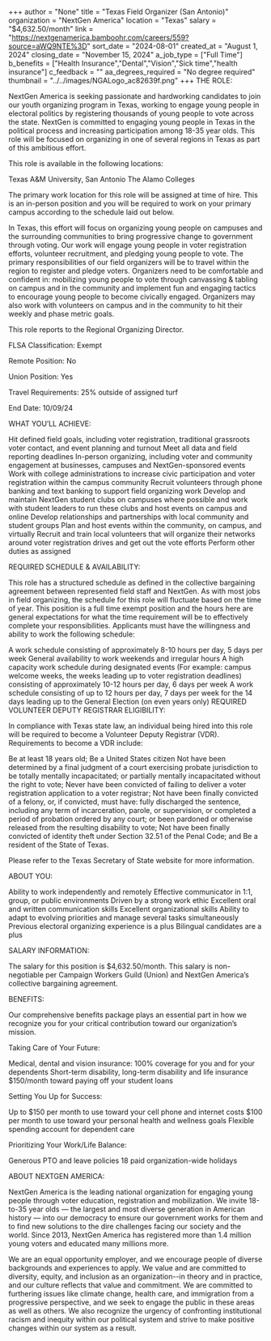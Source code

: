 +++
author = "None"
title = "Texas Field Organizer (San Antonio)"
organization = "NextGen America"
location = "Texas"
salary = "$4,632.50/month"
link = "https://nextgenamerica.bamboohr.com/careers/559?source=aWQ9NTE%3D"
sort_date = "2024-08-01"
created_at = "August 1, 2024"
closing_date = "November 15, 2024"
a_job_type = ["Full Time"]
b_benefits = ["Health Insurance","Dental","Vision","Sick time","health insurance"]
c_feedback = ""
aa_degrees_required = "No degree required"
thumbnail = "../../images/NGALogo_ac82639f.png"
+++
THE ROLE: 

NextGen America is seeking passionate and hardworking candidates to join our youth organizing program in Texas, working to engage young people in electoral politics by registering thousands of young people to vote across the state. NextGen is committed to engaging young people in Texas in the political process and increasing participation among 18-35 year olds. This role will be focused on organizing in one of several regions in Texas as part of this ambitious effort. 



This role is available in the following locations:

Texas A&M University, San Antonio
The Alamo Colleges


The primary work location for this role will be assigned at time of hire. This is an in-person position and you will be required to work on your primary campus according to the schedule laid out below. 



In Texas, this effort will focus on organizing young people on campuses and the surrounding communities to bring progressive change to government through voting. Our work will engage young people in voter registration efforts, volunteer recruitment, and pledging young people to vote. The primary responsibilities of our field organizers will be to travel within the region to register and pledge voters. Organizers need to be comfortable and confident in: mobilizing young people to vote through canvassing & tabling on campus and in the community and implement fun and engaging tactics to encourage young people to become civically engaged. Organizers may also work with volunteers on campus and in the community to hit their weekly and phase metric goals.

This role reports to the Regional Organizing Director. 


FLSA Classification: Exempt

Remote Position: No

Union Position: Yes

Travel Requirements: 25% outside of assigned turf

End Date: 10/09/24



WHAT YOU’LL ACHIEVE:

Hit defined field goals, including voter registration, traditional grassroots voter contact, and event planning and turnout
Meet all data and field reporting deadlines
In-person organizing, including voter and community engagement at businesses, campuses and NextGen-sponsored events
Work with college administrations to increase civic participation and voter registration within the campus community
Recruit volunteers through phone banking and text banking to support field organizing work
Develop and maintain NextGen student clubs on campuses where possible and work with student leaders to run these clubs and host events on campus and online
Develop relationships and partnerships with local community and student groups
Plan and host events within the community, on campus, and virtually
Recruit and train local volunteers that will organize their networks around voter registration drives and get out the vote efforts
Perform other duties as assigned


REQUIRED SCHEDULE & AVAILABILITY:

This role has a structured schedule as defined in the collective bargaining agreement between represented field staff and NextGen. As with most jobs in field organizing, the schedule for this role will fluctuate based on the time of year. This position is a full time exempt position and the hours here are general expectations for what the time requirement will be to effectively complete your responsibilities. Applicants must have the willingness and ability to work the following schedule:

A work schedule consisting of approximately 8-10 hours per day, 5 days per week
General availability to work weekends and irregular hours
A high capacity work schedule during designated events (For example: campus welcome weeks, the weeks leading up to voter registration deadlines) consisting of approximately 10-12 hours per day, 6 days per week
A work schedule consisting of up to 12 hours per day, 7 days per week for the 14 days leading up to the General Election (on even years only)
REQUIRED VOLUNTEER DEPUTY REGISTRAR ELIGIBILITY: 



In compliance with Texas state law, an individual being hired into this role will be required to become a Volunteer Deputy Registrar (VDR). Requirements to become a VDR include:

Be at least 18 years old;
Be a United States citizen
Not have been determined by a final judgment of a court exercising probate jurisdiction to be
totally mentally incapacitated; or
partially mentally incapacitated without the right to vote;
Never have been convicted of failing to deliver a voter registration application to a voter registrar;
Not have been finally convicted of a felony, or, if convicted, must have:
fully discharged the sentence, including any term of incarceration, parole, or supervision, or completed a period of probation ordered by any court; or
been pardoned or otherwise released from the resulting disability to vote;
Not have been finally convicted of identity theft under Section 32.51 of the Penal Code; and
Be a resident of the State of Texas.
 

Please refer to the Texas Secretary of State website for more information.



ABOUT YOU:

Ability to work independently and remotely
Effective communicator in 1:1, group, or public environments
Driven by a strong work ethic
Excellent oral and written communication skills
Excellent organizational skills
Ability to adapt to evolving priorities and manage several tasks simultaneously
Previous electoral organizing experience is a plus
Bilingual candidates are a plus 


SALARY INFORMATION:

The salary for this position is $4,632.50/month. This salary is non-negotiable per Campaign Workers Guild (Union) and NextGen America’s collective bargaining agreement. 



BENEFITS:

Our comprehensive benefits package plays an essential part in how we recognize you for your critical contribution toward our organization’s mission. 



Taking Care of Your Future: 

Medical, dental and vision insurance: 100% coverage for you and for your dependents
Short-term disability, long-term disability and life insurance
$150/month toward paying off your student loans


Setting You Up for Success:

Up to $150 per month to use toward your cell phone and internet costs 
$100 per month to use toward your personal health and wellness goals
Flexible spending account for dependent care


Prioritizing Your Work/Life Balance:

Generous PTO and leave policies 
18 paid organization-wide holidays


ABOUT NEXTGEN AMERICA:

NextGen America is the leading national organization for engaging young people through voter education, registration and mobilization. We invite 18-to-35 year olds — the largest and most diverse generation in American history — into our democracy to ensure our government works for them and to find new solutions to the dire challenges facing our society and the world. Since 2013, NextGen America has registered more than 1.4 million young voters and educated many millions more.



We are an equal opportunity employer, and we encourage people of diverse backgrounds and experiences to apply.  We value and are committed to diversity, equity, and inclusion as an organization--in theory and in practice, and our culture reflects that value and commitment.  We are committed to furthering issues like climate change, health care, and immigration from a progressive perspective, and we seek to engage the public in these areas as well as others. We also recognize the urgency of confronting institutional racism and inequity within our political system and strive to make positive changes within our system as a result.